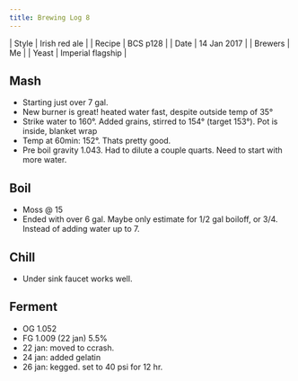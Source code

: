 ```yaml
---
title: Brewing Log 8
---
```


| Style | Irish red ale |
| Recipe | BCS p128 |
| Date | 14 Jan 2017 |
| Brewers | Me |
| Yeast | Imperial flagship  |

## Mash

* Starting just over 7 gal.
* New burner is great! heated water fast, despite outside temp of 35°
* Strike water to 160°. Added grains, stirred to 154° (target 153°). Pot is inside, blanket wrap
* Temp at 60min: 152°. Thats pretty good.
* Pre boil gravity 1.043. Had to dilute a couple quarts. Need to start with more water.

## Boil

* Moss @ 15
* Ended with over 6 gal. Maybe only estimate for 1/2 gal boiloff, or 3/4. Instead of adding water up to 7.

## Chill

* Under sink faucet works well.

## Ferment

* OG 1.052
* FG 1.009  (22 jan) 5.5%
* 22 jan: moved to ccrash.
* 24 jan: added gelatin
* 26 jan: kegged. set to 40 psi for 12 hr.
